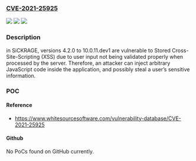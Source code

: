 ### [CVE-2021-25925](https://cve.mitre.org/cgi-bin/cvename.cgi?name=CVE-2021-25925)
![](https://img.shields.io/static/v1?label=Product&message=sickrage&color=blue)
![](https://img.shields.io/static/v1?label=Version&message=n%2Fa&color=blue)
![](https://img.shields.io/static/v1?label=Vulnerability&message=Cross-Site%20Scripting&color=brighgreen)

### Description

in SiCKRAGE, versions 4.2.0 to 10.0.11.dev1 are vulnerable to Stored Cross-Site-Scripting (XSS) due to user input not being validated properly when processed by the server. Therefore, an attacker can inject arbitrary JavaScript code inside the application, and possibly steal a user’s sensitive information.

### POC

#### Reference
- https://www.whitesourcesoftware.com/vulnerability-database/CVE-2021-25925

#### Github
No PoCs found on GitHub currently.

